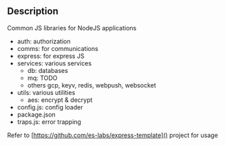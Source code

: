 ## Description

Common JS libraries for NodeJS applications

- auth: authorization
- comms:  for communications
- express: for express JS
- services: various services
  - db: databases
  - mq: TODO
  - others gcp, keyv, redis, webpush, websocket
- utils: various utilities
  - aes: encrypt & decrypt
- config.js: config loader
- package.json
- traps.js: error trapping

Refer to [https://github.com/es-labs/express-template]() project for usage
